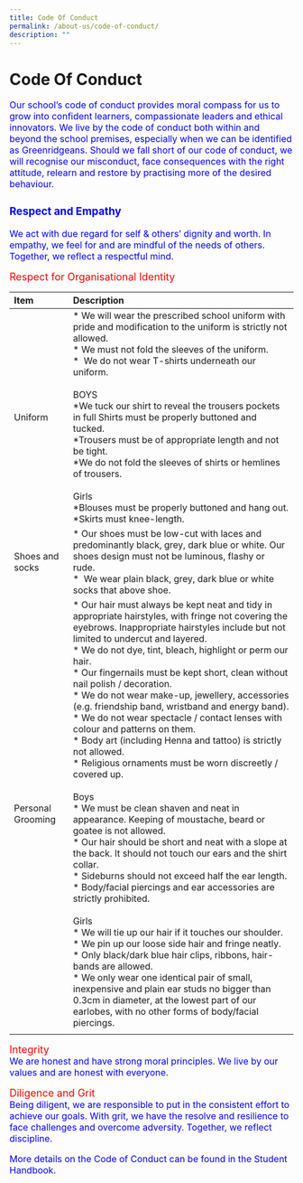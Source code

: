 ```yaml
---
title: Code Of Conduct
permalink: /about-us/code-of-conduct/
description: ""
---
```

# **Code Of Conduct**


<font size =3 color=blue>Our school’s code of conduct provides moral compass for us to grow into confident learners, compassionate leaders and ethical innovators. We live by the code of conduct both within and beyond the school premises, especially when we can be identified as Greenridgeans. Should we fall short of our code of conduct, we will recognise our misconduct, face consequences with the right attitude, relearn and restore by practising more of the desired behaviour.

	
### Respect and Empathy
We act with due regard for self & others’ dignity and worth. In empathy, we feel for and are mindful of the needs of others. Together, we reflect a respectful mind.
	
<font size=4 color=red type=bold>Respect for Organisational Identity </font>

|Item | Description| 
| :-------- | :-------- | 
| Uniform <br>  | *   We will wear the prescribed school uniform with pride and modification to the uniform is strictly not allowed.<br>*   We must not fold the sleeves of the uniform.<br>*    We do not wear T-shirts underneath our uniform.   <br><br> BOYS<br> *We tuck our shirt to reveal the trousers pockets in full Shirts must be properly buttoned and tucked.<br>*Trousers must be of appropriate length and not be tight.<br>*We do not fold the sleeves of shirts or hemlines of trousers.<br><br>Girls<br>*Blouses must be properly buttoned and hang out.<br>*Skirts must knee-length.|
|Shoes and socks<br>|*   Our shoes must be low-cut with laces and predominantly black, grey, dark blue or white. Our shoes design must not be luminous, flashy or rude.<br>*    We wear plain black, grey, dark blue or white socks that above shoe. |
|Personal Grooming<br>|*   Our hair must always be kept neat and tidy in appropriate hairstyles, with fringe not covering the eyebrows. Inappropriate hairstyles include but not limited to undercut and layered.<br>*   We do not dye, tint, bleach, highlight or perm our hair.<br>*   Our fingernails must be kept short, clean without nail polish / decoration.<br>*   We do not wear make-up, jewellery, accessories (e.g. friendship band, wristband and energy band).<br>*   We do not wear spectacle / contact lenses with colour and patterns on them.<br>*   Body art (including Henna and tattoo) is strictly not allowed.<br>*   Religious ornaments must be worn discreetly / covered up.<br><br>Boys<br>*   We must be clean shaven and neat in appearance. Keeping of moustache, beard or goatee is not allowed.<br>*   Our hair should be short and neat with a slope at the back. It should not touch our ears and the shirt collar.<br>*   Sideburns should not exceed half the ear length.<br>*   Body/facial piercings and ear accessories are strictly prohibited. <br><br>Girls<br>*   We will tie up our hair if it touches our shoulder.<br>*   We pin up our loose side hair and fringe neatly.<br>*   Only black/dark blue hair clips, ribbons, hair-bands are allowed.<br>*   We only wear one identical pair of small, inexpensive and plain ear studs no bigger than 0.3cm in diameter, at the lowest part of our earlobes, with no other forms of body/facial piercings.|
| | |
	

<font size=4 color=red type=bold>Integrity </font><br>
We are honest and have strong moral principles. We live by our values and are honest with everyone.

<font size=4 color=red type=bold>Diligence and Grit</font><br>
Being diligent, we are responsible to put in the consistent effort to achieve our goals. With grit, we have the resolve and resilience to face challenges and overcome adversity. Together, we reflect discipline.

More details on the Code of Conduct can be found in the Student Handbook.